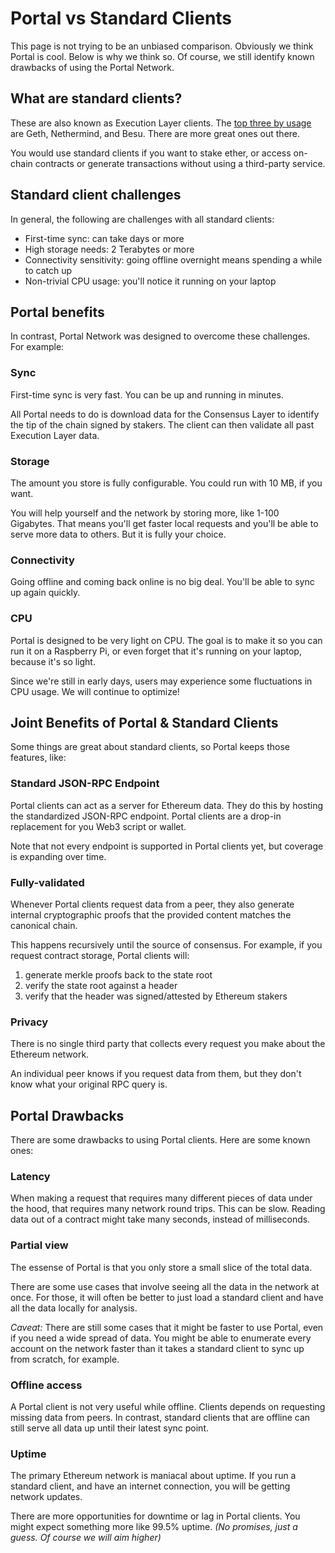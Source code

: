# Portal vs Standard Clients

This page is not trying to be an unbiased comparison. Obviously we think Portal is cool. Below is why we think so. Of course, we still identify known drawbacks of using the Portal Network.

## What are standard clients?

These are also known as Execution Layer clients. The [top three by usage](https://clientdiversity.org/) are Geth, Nethermind, and Besu. There are more great ones out there.

You would use standard clients if you want to stake ether, or access on-chain contracts or generate transactions without using a third-party service.

## Standard client challenges

In general, the following are challenges with all standard clients:

- First-time sync: can take days or more
- High storage needs: 2 Terabytes or more
- Connectivity sensitivity: going offline overnight means spending a while to catch up
- Non-trivial CPU usage: you'll notice it running on your laptop

## Portal benefits

In contrast, Portal Network was designed to overcome these challenges. For example:

### Sync

First-time sync is very fast. You can be up and running in minutes.

All Portal needs to do is download data for the Consensus Layer to identify the tip of the chain signed by stakers. The client can then validate all past Execution Layer data.

### Storage

The amount you store is fully configurable. You could run with 10 MB, if you want.

You will help yourself and the network by storing more, like 1-100 Gigabytes. That means you'll get faster local requests and you'll be able to serve more data to others. But it is fully your choice.

### Connectivity

Going offline and coming back online is no big deal. You'll be able to sync up again quickly.

### CPU

Portal is designed to be very light on CPU. The goal is to make it so you can run it on a Raspberry Pi, or even forget that it's running on your laptop, because it's so light.

Since we're still in early days, users may experience some fluctuations in CPU usage. We will continue to optimize!

## Joint Benefits of Portal & Standard Clients

Some things are great about standard clients, so Portal keeps those features, like:

### Standard JSON-RPC Endpoint

Portal clients can act as a server for Ethereum data. They do this by hosting the standardized JSON-RPC endpoint. Portal clients are a drop-in replacement for you Web3 script or wallet.

Note that not every endpoint is supported in Portal clients yet, but coverage is expanding over time.

### Fully-validated

Whenever Portal clients request data from a peer, they also generate internal cryptographic proofs that the provided content matches the canonical chain.

This happens recursively until the source of consensus. For example, if you request contract storage, Portal clients will:
1. generate merkle proofs back to the state root
2. verify the state root against a header
3. verify that the header was signed/attested by Ethereum stakers

### Privacy

There is no single third party that collects every request you make about the Ethereum network.

An individual peer knows if you request data from them, but they don't know what your original RPC query is.

## Portal Drawbacks

There are some drawbacks to using Portal clients. Here are some known ones:

### Latency

When making a request that requires many different pieces of data under the hood, that requires many network round trips. This can be slow. Reading data out of a contract might take many seconds, instead of milliseconds.

### Partial view

The essense of Portal is that you only store a small slice of the total data.

There are some use cases that involve seeing all the data in the network at once. For those, it will often be better to just load a standard client and have all the data locally for analysis.

*Caveat:* There are still some cases that it might be faster to use Portal, even if you need a wide spread of data. You might be able to enumerate every account on the network faster than it takes a standard client to sync up from scratch, for example.

### Offline access

A Portal client is not very useful while offline. Clients depends on requesting missing data from peers. In contrast, standard clients that are offline can still serve all data up until their latest sync point.

### Uptime

The primary Ethereum network is maniacal about uptime. If you run a standard client, and have an internet connection, you will be getting network updates.

There are more opportunities for downtime or lag in Portal clients. You might expect something more like 99.5% uptime. *(No promises, just a guess. Of course we will aim higher)*
